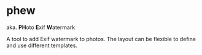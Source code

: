 # phew

aka. **PH**oto **E**xif **W**atermark

A tool to add Exif watermark to photos. The layout can be flexible to define and use different templates.


